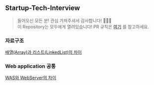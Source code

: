 ## Startup-Tech-Interview
> 들어오신 모든 분! 관심 가져주셔서 감사합니다! 🙇🏻‍♂️  
> 이 Repository는 모두에게 열려있습니다! PR 규칙은 [여기](./setting.md) 를 참고하세요.

### 자료구조
[배열(Array)과 리스트(LinkedList)의 차이](question/DataStructure/배열과리스트의차이.md)


### Web application 공통
[WAS와 WebServer의 차이](./question/WebApplication/was와ws의차이.md)